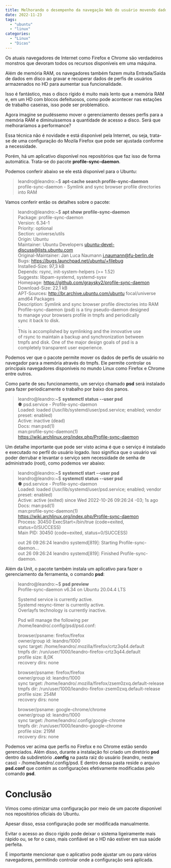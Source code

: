 ```yaml
---
title: Melhorando o desempenho da navegação Web do usuário movendo dados para a memória RAM 
date: 2022-11-23
tags:
  - "ubuntu"
  - "linux"
categories:
  - "Linux"
  - "Dicas"
---
```

Os atuais navegadores de Internet como Firefox e Chrome são verdadeiros monstros que devoram todos os recursos disponíveis em uma máquina.

Além de memória RAM, os navegadores também fazem muita Entrada/Saída de dados em disco ao gravar e recuperar dados de perfis de usuários armazenados no HD para aumentar sua funcionalidade.

Isso é fantástico, mas o disco rígido é muito mais lento que a memória RAM e, em um HD com blocos defeituosos, como pode acontecer nas estações de trabalho caseiras, isso pode ser problemático.

Agora imagine se pudéssemo mover o gerenciamento desses perfis para a memória RAM e diminuíssemos a quantidade de acesso a disco. Será que melhoraríamos a performance?
<!--more-->

Essa técnica não é novidade e está disponível pela Internet, ou seja, trata-se de uma configuração do Mozila Firefox que pode ser ajustada conforme a necessidade.

Porém, há um aplicativo disponível nos repositórios que faz isso de forma automática. Trata-se do pacote **profile-sync-daemon**. 

Podemos conferir abaixo se ele está disponível para o Ubuntu:

>leandro@leandro:~$ **apt-cache search profile-sync-daemon**  
>profile-sync-daemon - Symlink and sync browser profile directories into RAM  

Vamos conferir então os detalhes sobre o pacote:

>leandro@leandro:~$ **apt show profile-sync-daemon**  
>Package: profile-sync-daemon  
>Version: 6.34-1  
>Priority: optional  
>Section: universe/utils  
>Origin: Ubuntu  
>Maintainer: Ubuntu Developers <ubuntu-devel-discuss@lists.ubuntu.com>  
>Original-Maintainer: Jan Luca Naumann <j.naumann@fu-berlin.de>  
>Bugs: https://bugs.launchpad.net/ubuntu/+filebug  
>Installed-Size: 97,3 kB  
>Depends: rsync, init-system-helpers (>= 1.52)  
>Suggests: libpam-systemd, systemd-sysv  
>Homepage: https://github.com/graysky2/profile-sync-daemon  
>Download-Size: 22,1 kB  
>APT-Sources: http://br.archive.ubuntu.com/ubuntu focal/universe amd64 Packages  
>Description: Symlink and sync browser profile directories into RAM  
> Profile-sync-daemon (psd) is a tiny pseudo-daemon designed  
> to manage your browsers profile in tmpfs and periodically  
> sync it back to disk.  
> .  
> This is accomplished by symlinking and the innovative use  
> of rsync to maintain a backup and synchronization between  
> tmpfs and disk. One of the major design goals of psd is a  
> completely transparent user experience.  

Podemos ver que o pacote permite mover os dados de perfis de usuário no navegador para a memória através do tmpfs. Ele permite controlar os principais navegadores disponíveis no mundo Linux
como Firefox e Chrome entre outros.

Como parte de seu funcionamento, um serviço chamado **psd** será instalado para fazer periodicamente o trabalho por baixo dos panos.

>leandro@leandro:~$ **systemctl status --user psd**  
>● psd.service - Profile-sync-daemon  
>     Loaded: loaded (/usr/lib/systemd/user/psd.service; enabled; vendor preset: enabled)  
>     Active: inactive (dead)  
>       Docs: man:psd(1)  
>             man:profile-sync-daemon(1)  
>             https://wiki.archlinux.org/index.php/Profile-sync-daemon  


Um detalhe importante que pode ser visto acima é que o serviço é instalado e executado no perfil do usuário logado. Isso significa que o usuário vai poder derrubar e levantar o serviço
sem necessidade de senha de administrado (root), como podemos ver abaixo:

>leandro@leandro:~$ **systemctl start --user psd**  
>leandro@leandro:~$ **systemctl status --user psd**  
>● psd.service - Profile-sync-daemon  
>     Loaded: loaded (/usr/lib/systemd/user/psd.service; enabled; vendor preset: enabled)  
>     Active: active (exited) since Wed 2022-10-26 09:26:24 -03; 1s ago  
>       Docs: man:psd(1)  
>             man:profile-sync-daemon(1)  
>             https://wiki.archlinux.org/index.php/Profile-sync-daemon  
>    Process: 30450 ExecStart=/bin/true (code=exited, status=0/SUCCESS)  
>   Main PID: 30450 (code=exited, status=0/SUCCESS)  
>  
>out 26 09:26:24 leandro systemd[819]: Starting Profile-sync-daemon...  
>out 26 09:26:24 leandro systemd[819]: Finished Profile-sync-daemon.  

Além da Unit, o pacote também instala um aplicativo para fazer o gerenciamento da ferramenta, o comando **psd**:

>leandro@leandro:~$ **psd preview**  
>Profile-sync-daemon v6.34 on Ubuntu 20.04.4 LTS  
>  
> Systemd service is currently active.  
> Systemd resync-timer is currently active.  
> Overlayfs technology is currently inactive.  
>  
>Psd will manage the following per /home/leandro/.config/psd/psd.conf:  
>  
>  
> browser/psname:  firefox/firefox  
> owner/group id:  leandro/1000  
> sync target:     /home/leandro/.mozilla/firefox/crtz3q44.default  
> tmpfs dir:       /run/user/1000/leandro-firefox-crtz3q44.default  
> profile size:    8,0K  
> recovery dirs:   none  
>  
> browser/psname:  firefox/firefox  
> owner/group id:  leandro/1000  
> sync target:     /home/leandro/.mozilla/firefox/zsem0zxq.default-release  
> tmpfs dir:       /run/user/1000/leandro-firefox-zsem0zxq.default-release  
> profile size:    254M  
> recovery dirs:   none  
>    
> browser/psname:  google-chrome/chrome  
> owner/group id:  leandro/1000  
> sync target:     /home/leandro/.config/google-chrome  
> tmpfs dir:       /run/user/1000/leandro-google-chrome  
> profile size:    219M  
> recovery dirs:   none  


Podemos ver acima que perfis no Firefox e no Chrome estão sendo gerenciados. Além disso, durante a instalação foi criado um diretório **psd** dentro da subdiretório **.config**
na pasta raiz do usuário (leandro, neste caso) - /home/leandro/.config/psd. E dentro dessa pasta reside o arquivo **psd.conf** que contém as configurações efetivamente modificadas 
pelo comando **psd**.

# Conclusão

Vimos como otimizar uma configuração por meio de um pacote disponível nos repositórios oficiais do Ubuntu. 

Apesar disso, essa configuração pode ser modificada manualmente.

Evitar o acesso ao disco rígido pode deixar o sistema ligeiramente mais rápido ou, se for o caso, mais confiável se o HD não estiver em sua saúde perfeita.

É importante mencionar que o aplicativo pode ajustar um ou para vários navegadores, permitindo controlar onde a configuração será aplicada.


